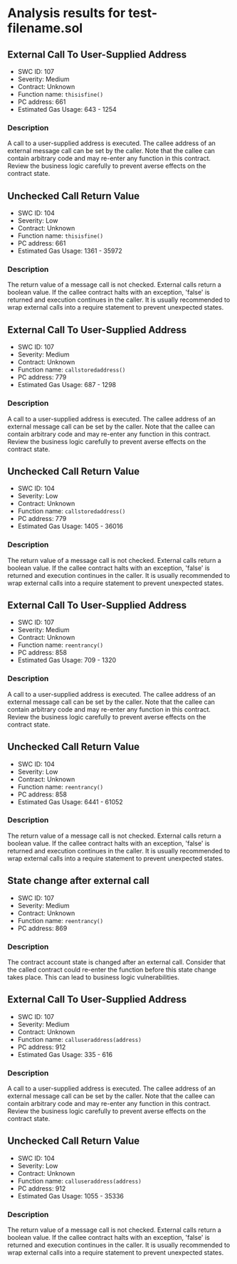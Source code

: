 # Analysis results for test-filename.sol

## External Call To User-Supplied Address
- SWC ID: 107
- Severity: Medium
- Contract: Unknown
- Function name: `thisisfine()`
- PC address: 661
- Estimated Gas Usage: 643 - 1254

### Description

A call to a user-supplied address is executed.
The callee address of an external message call can be set by the caller. Note that the callee can contain arbitrary code and may re-enter any function in this contract. Review the business logic carefully to prevent averse effects on the contract state.

## Unchecked Call Return Value
- SWC ID: 104
- Severity: Low
- Contract: Unknown
- Function name: `thisisfine()`
- PC address: 661
- Estimated Gas Usage: 1361 - 35972

### Description

The return value of a message call is not checked.
External calls return a boolean value. If the callee contract halts with an exception, 'false' is returned and execution continues in the caller. It is usually recommended to wrap external calls into a require statement to prevent unexpected states.

## External Call To User-Supplied Address
- SWC ID: 107
- Severity: Medium
- Contract: Unknown
- Function name: `callstoredaddress()`
- PC address: 779
- Estimated Gas Usage: 687 - 1298

### Description

A call to a user-supplied address is executed.
The callee address of an external message call can be set by the caller. Note that the callee can contain arbitrary code and may re-enter any function in this contract. Review the business logic carefully to prevent averse effects on the contract state.

## Unchecked Call Return Value
- SWC ID: 104
- Severity: Low
- Contract: Unknown
- Function name: `callstoredaddress()`
- PC address: 779
- Estimated Gas Usage: 1405 - 36016

### Description

The return value of a message call is not checked.
External calls return a boolean value. If the callee contract halts with an exception, 'false' is returned and execution continues in the caller. It is usually recommended to wrap external calls into a require statement to prevent unexpected states.

## External Call To User-Supplied Address
- SWC ID: 107
- Severity: Medium
- Contract: Unknown
- Function name: `reentrancy()`
- PC address: 858
- Estimated Gas Usage: 709 - 1320

### Description

A call to a user-supplied address is executed.
The callee address of an external message call can be set by the caller. Note that the callee can contain arbitrary code and may re-enter any function in this contract. Review the business logic carefully to prevent averse effects on the contract state.

## Unchecked Call Return Value
- SWC ID: 104
- Severity: Low
- Contract: Unknown
- Function name: `reentrancy()`
- PC address: 858
- Estimated Gas Usage: 6441 - 61052

### Description

The return value of a message call is not checked.
External calls return a boolean value. If the callee contract halts with an exception, 'false' is returned and execution continues in the caller. It is usually recommended to wrap external calls into a require statement to prevent unexpected states.

## State change after external call
- SWC ID: 107
- Severity: Medium
- Contract: Unknown
- Function name: `reentrancy()`
- PC address: 869

### Description

The contract account state is changed after an external call. 
Consider that the called contract could re-enter the function before this state change takes place. This can lead to business logic vulnerabilities.

## External Call To User-Supplied Address
- SWC ID: 107
- Severity: Medium
- Contract: Unknown
- Function name: `calluseraddress(address)`
- PC address: 912
- Estimated Gas Usage: 335 - 616

### Description

A call to a user-supplied address is executed.
The callee address of an external message call can be set by the caller. Note that the callee can contain arbitrary code and may re-enter any function in this contract. Review the business logic carefully to prevent averse effects on the contract state.

## Unchecked Call Return Value
- SWC ID: 104
- Severity: Low
- Contract: Unknown
- Function name: `calluseraddress(address)`
- PC address: 912
- Estimated Gas Usage: 1055 - 35336

### Description

The return value of a message call is not checked.
External calls return a boolean value. If the callee contract halts with an exception, 'false' is returned and execution continues in the caller. It is usually recommended to wrap external calls into a require statement to prevent unexpected states.
